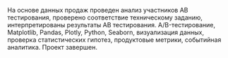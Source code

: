На основе данных продаж проведен анализ участников АВ тестирования, проверено соответствие техническому заданию, интерпретированы результаты АВ тестирования. A/B-тестирование, Matplotlib, Pandas, Plotly, Python, Seaborn, визуализация данных, проверка статистических гипотез, продуктовые метрики, событийная аналитика. Проект завершен.

